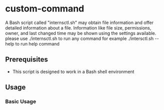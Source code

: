 # custom-command
A Bash script called "internsctl.sh" may obtain file information and offer detailed information about a file. 
Information like file size, permissions, owner, and last changed time may be shown using the settings available.
please use ./internsctl.sh to run any command
for example ./intersctl.sh --help to run help command
## Prerequisites

- This script is designed to work in a Bash shell environment

## Usage

### Basic Usage

